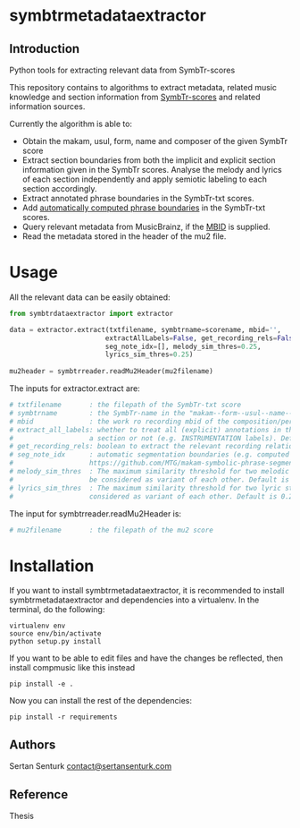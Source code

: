 symbtrmetadataextractor
===========

Introduction
------------
Python tools for extracting relevant data from SymbTr-scores

This repository contains to algorithms to extract metadata, related music knowledge and section information from [SymbTr-scores](https://github.com/MTG/SymbTr) and related information sources. 

Currently the algorithm is able to:
- Obtain the makam, usul, form, name and composer of the given SymbTr score
- Extract section boundaries from both the implicit and explicit section information given in the SymbTr scores. Analyse the melody and lyrics of each section independently and apply semiotic labeling to each section accordingly.
- Extract annotated phrase boundaries in the SymbTr-txt scores.
- Add [automatically computed phrase boundaries](https://github.com/MTG/makam-symbolic-phrase-segmentation) in the SymbTr-txt scores.
- Query relevant metadata from MusicBrainz, if the [MBID](https://musicbrainz.org/doc/MusicBrainz_Identifier) is supplied.
- Read the metadata stored in the header of the mu2 file.

Usage
=======
All the relevant data can be easily obtained:

```python
from symbtrdataextractor import extractor

data = extractor.extract(txtfilename, symbtrname=scorename, mbid='', 
                        extractAllLabels=False, get_recording_rels=False, 
                        seg_note_idx=[], melody_sim_thres=0.25, 
                        lyrics_sim_thres=0.25)
                        
mu2header = symbtrreader.readMu2Header(mu2filename)
```

The inputs for extractor.extract are:
```python
# txtfilename       : the filepath of the SymbTr-txt score
# symbtrname        : the SymbTr-name in the "makam--form--usul--name--composer" format.
# mbid              : the work ro recording mbid of the composition/performance related to the score
# extract_all_labels: whether to treat all (explicit) annotations in the lyrics as 
#					a section or not (e.g. INSTRUMENTATION labels). Default is False.
# get_recording_rels: boolean to extract the relevant recording relations from MusicBrainz
# seg_note_idx      : automatic segmentation boundaries (e.g. computed by 
#                   https://github.com/MTG/makam-symbolic-phrase-segmentation)
# melody_sim_thres  : The maximum similarity threshold for two melodic stuctures to 
#					be considered as variant of each other. Default is 0.25.
# lyrics_sim_thres  : The maximum similarity threshold for two lyric stuctures to be 
#					considered as variant of each other. Default is 0.25.
```

The input for symbtrreader.readMu2Header is:
```python
# mu2filename       : the filepath of the mu2 score
```

Installation
============

If you want to install symbtrmetadataextractor, it is recommended to install symbtrmetadataextractor and dependencies into a virtualenv. In the terminal, do the following:

    virtualenv env
    source env/bin/activate
    python setup.py install

If you want to be able to edit files and have the changes be reflected, then
install compmusic like this instead

    pip install -e .

Now you can install the rest of the dependencies:

    pip install -r requirements

Authors
-------
Sertan Senturk
contact@sertansenturk.com

Reference
-------
Thesis
